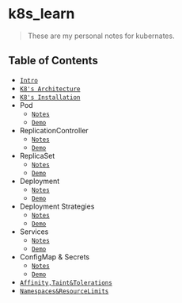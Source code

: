 # k8s_learn

> These are my personal notes for kubernates.

## Table of Contents

* [`Intro`](notes/intro.md)
* [`K8's Architecture`](notes/k8's_architecture.md)
* [`K8's Installation`](notes/k8's_installation.md)
* Pod
  * [`Notes`](notes/pod_notes.md)
  * [`Demo`](demos/pod_demo.md)
* ReplicationController
  * [`Notes`](notes/pod_notes.md)
  * [`Demo`](demos/pod_demo.md)
* ReplicaSet
  * [`Notes`](notes/pod_notes.md)
  * [`Demo`](demos/pod_demo.md)
* Deployment
  * [`Notes`](notes/pod_notes.md)
  * [`Demo`](demos/pod_demo.md)
* Deployment Strategies
  * [`Notes`](notes/pod_notes.md)
  * [`Demo`](demos/pod_demo.md)
* Services
  * [`Notes`](notes/pod_notes.md)
  * [`Demo`](demos/pod_demo.md)
* ConfigMap & Secrets
  * [`Notes`](notes/pod_notes.md)
  * [`Demo`](demos/pod_demo.md)
* [`Affinity,Taint&Tolerations`](notes/pod.md)
* [`Namespaces&ResourceLimits`](notes/pod.md)